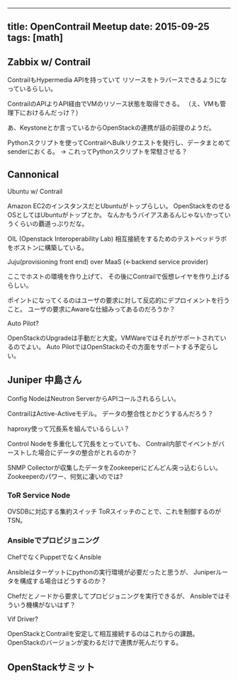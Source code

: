 ------------------
title: OpenContrail Meetup
date: 2015-09-25
tags: [math]
------------------

## Zabbix w/ Contrail

ContrailもHypermedia APIを持っていて
リソースをトラバースできるようになっているらしい。

ContrailのAPIよりAPI経由でVMのリソース状態を取得できる。
（え、VMも管理下におけるんだっけ？）

あ、Keystoneとか言っているからOpenStackの連携が話の前提のようだ。

Pythonスクリプトを使ってContrailへBulkリクエストを発行し、データまとめてsenderにおくる。
→ これってPythonスクリプトを常駐させる？

## Cannonical

Ubuntu w/ Contrail

Amazon EC2のインスタンスだとUbuntuがトップらしい。
OpenStackをのせるOSとしてはUbuntuがトップとか。
なんかもうバイアスあるんじゃないかっていうくらいの覇道っぷりだな。


OIL (Openstack Interoperability Lab)
相互接続をするためのテストベッドラボをボストンに構築している。

Juju(provisioning front end) over MaaS (<-backend service provider)

ここでホストの環境を作り上げて、
その後にContrailで仮想レイヤを作り上げるらしい。

ポイントになってくるのはユーザの要求に対して反応的にデプロイメントを行うこと。
ユーザの要求にAwareな仕組みってあるのだろうか？

Auto Pilot?

OpenStackのUpgradeは手動だと大変。VMWareではそれがサポートされているのでよい。
Auto PilotではOpenStackのその方面をサポートする予定らしい。

## Juniper 中島さん

Config NodeはNeutron ServerからAPIコールされるらしい。

ContrailはActive-Activeモデル。
データの整合性とかどうするんだろう？

haproxy使って冗長系を組んでいるらしい？

Control Nodeを多重化して冗長をとっていても、
Contrail内部でイベントがバーストした場合にデータの整合がとれるのか？

SNMP Collectorが収集したデータをZookeeperにどんどん突っ込むらしい。
Zookeeperのパワー、何気に凄いのでは?

### ToR Service Node

OVSDBに対応する集約スイッチ
ToRスイッチのことで、これを制御するのがTSN。

### Ansibleでプロビジョニング

ChefでなくPuppetでなくAnsible

Ansibleはターゲットにpythonの実行環境が必要だったと思うが、
Juniperルータを構成する場合はどうするのか？

Chefだとノードから要求してプロビジョニングを実行できるが、
Ansibleではそういう機構がないはず？

Vif Driver?


OpenStackとContrailを安定して相互接続するのはこれからの課題。
OpenStackのバージョンが変わるだけで連携が死んだりする。

## OpenStackサミット
